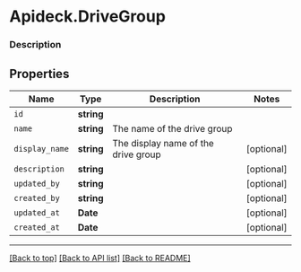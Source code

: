 # Apideck.DriveGroup

### Description

## Properties
Name | Type | Description | Notes
------------ | ------------- | ------------- | -------------
`id` | **string** |  | 
`name` | **string** | The name of the drive group | 
`display_name` | **string** | The display name of the drive group | [optional] 
`description` | **string** |  | [optional] 
`updated_by` | **string** |  | [optional] 
`created_by` | **string** |  | [optional] 
`updated_at` | **Date** |  | [optional] 
`created_at` | **Date** |  | [optional] 





---

[[Back to top]](#) [[Back to API list]](../../../../README.md#documentation-for-api-endpoints) [[Back to README]](../../../../README.md)


